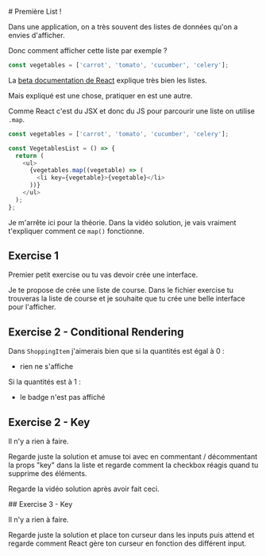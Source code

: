 # Première List !

Dans une application, on a très souvent des listes de données qu'on a envies d'afficher.

Donc comment afficher cette liste par exemple ?

```js
const vegetables = ['carrot', 'tomato', 'cucumber', 'celery'];
```

La [beta documentation de React](https://beta.reactjs.org/learn/rendering-lists) explique très bien les listes.

Mais expliqué est une chose, pratiquer en est une autre.

Comme React c'est du JSX et donc du JS pour parcourir une liste on utilise `.map`.

```js
const vegetables = ['carrot', 'tomato', 'cucumber', 'celery'];

const VegetablesList = () => {
  return (
    <ul>
      {vegetables.map((vegetable) => (
        <li key={vegetable}>{vegetable}</li>
      ))}
    </ul>
  );
};
```

Je m'arrête ici pour la théorie. Dans la vidéo solution, je vais vraiment t'expliquer
comment ce `map()` fonctionne.

## Exercise 1

Premier petit exercise ou tu vas devoir crée une interface.

Je te propose de crée une liste de course. Dans le fichier exercise tu trouveras
la liste de course et je souhaite que tu crée une belle interface pour l'afficher.

## Exercise 2 - Conditional Rendering

Dans `ShoppingItem` j'aimerais bien que si la quantités est égal à 0 : 
- rien ne s'affiche

Si la quantités est à 1 :
- le badge n'est pas affiché

## Exercise 2 - Key

Il n'y a rien à faire. 

Regarde juste la solution et amuse toi avec en commentant / décommentant
la props "key" dans la liste et regarde comment la checkbox réagis quand tu supprime des éléments.

Regarde la vidéo solution après avoir fait ceci.

## Exercise 3 - Key

Il n'y a rien à faire.

Regarde juste la solution et place ton curseur dans les inputs puis attend et regarde
comment React gère ton curseur en fonction des différent input.